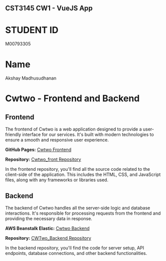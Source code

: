 ## CST3145 CW1 - VueJS App
# STUDENT ID
M00793305
# Name
Akshay Madhusudhanan

# Cwtwo - Frontend and Backend

## Frontend

The frontend of Cwtwo is a web application designed to provide a user-friendly interface for our services. It's built with modern technologies to ensure a smooth and responsive user experience.

**GitHub Pages:** [Cwtwo Frontend](https://akshaykrishnam80.github.io/Cwtwo_front/)

**Repository:** [Cwtwo_front Repository](https://github.com/akshaykrishnam80/Cwtwo_front)

In the frontend repository, you'll find all the source code related to the client-side of the application. This includes the HTML, CSS, and JavaScript files, along with any frameworks or libraries used.

## Backend

The backend of Cwtwo handles all the server-side logic and database interactions. It's responsible for processing requests from the frontend and providing the necessary data in response.

**AWS Beanstalk Elastic:** [Cwtwo Backend](http://cwbackend-env.eba-xdfmup6p.eu-north-1.elasticbeanstalk.com/)

**Repository:** [CWTwo_Backend Repository](https://github.com/akshaykrishnam80/CWTwo_Backend)

In the backend repository, you'll find the code for server setup, API endpoints, database connections, and other backend functionalities.
